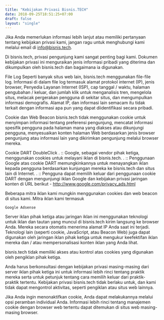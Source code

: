 ```yaml
---
title: "Kebijakan Privasi Bisnis.TECH"
date: 2018-09-25T18:51:25+07:00
draft: false
layout: "single"
---
```


Jika Anda memerlukan informasi lebih lanjut atau memiliki pertanyaan tentang kebijakan privasi kami, jangan ragu untuk menghubungi kami melalui email di info@bisnis.tech.

Di bisnis.tech, privasi pengunjung kami sangat penting bagi kami. Dokumen kebijakan privasi ini menguraikan jenis informasi pribadi yang diterima dan dikumpulkan oleh bisnis.tech dan bagaimana ia digunakan.

File Log
Seperti banyak situs web lain, bisnis.tech menggunakan file-file log. Informasi di dalam file log termasuk alamat protokol internet (IP), jenis browser, Penyedia Layanan Internet (ISP), cap tanggal / waktu, halaman pengubahan / keluar, dan jumlah klik untuk menganalisis tren, mengelola situs, melacak pergerakan pengguna di sekitar situs, dan mengumpulkan informasi demografis. Alamat IP, dan informasi lain semacam itu tidak terkait dengan informasi apa pun yang dapat diidentifikasi secara pribadi.

Cookie dan Web Beacon
bisnis.tech tidak menggunakan cookie untuk menyimpan informasi tentang preferensi pengunjung, mencatat informasi spesifik pengguna pada halaman mana yang diakses atau dikunjungi pengguna, menyesuaikan konten halaman Web berdasarkan jenis browser pengunjung atau informasi lain yang dikirimkan pengunjung melalui browser mereka.

Cookie DART DoubleClick
. :: Google, sebagai vendor pihak ketiga, menggunakan cookies untuk melayani iklan di bisnis.tech.
. :: Penggunaan Google atas cookie DART memungkinkannya untuk menayangkan iklan kepada pengguna berdasarkan kunjungan mereka ke bisnis.tech dan situs lain di Internet.
. :: Pengguna dapat memilih keluar dari penggunaan cookie DART dengan mengunjungi iklan Google dan kebijakan privasi jaringan konten di URL berikut - http://www.google.com/privacy_ads.html

Beberapa mitra iklan kami mungkin menggunakan cookies dan web beacon di situs kami. Mitra iklan kami termasuk

    Google Adsense

Server iklan pihak ketiga atau jaringan iklan ini menggunakan teknologi untuk iklan dan tautan yang muncul di bisnis.tech kirim langsung ke browser Anda. Mereka secara otomatis menerima alamat IP Anda saat ini terjadi. Teknologi lain (seperti cookie, JavaScript, atau Beacon Web) juga dapat digunakan oleh jaringan iklan pihak ketiga untuk mengukur keefektifan iklan mereka dan / atau mempersonalisasi konten iklan yang Anda lihat.

bisnis.tech tidak memiliki akses atau kontrol atas cookies yang digunakan oleh pengiklan pihak ketiga.

Anda harus berkonsultasi dengan kebijakan privasi masing-masing dari server iklan pihak ketiga ini untuk informasi lebih rinci tentang praktik mereka serta untuk petunjuk tentang cara memilih keluar dari praktik-praktik tertentu. Kebijakan privasi bisnis.tech tidak berlaku untuk, dan kami tidak dapat mengontrol aktivitas, seperti pengiklan atau situs web lainnya.

Jika Anda ingin menonaktifkan cookie, Anda dapat melakukannya melalui opsi peramban individual Anda. Informasi lebih rinci tentang manajemen cookie dengan browser web tertentu dapat ditemukan di situs web masing-masing browser.
